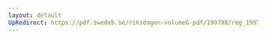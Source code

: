 ```yaml
---
layout: default
UpRedirect: https://pdf.swedeb.se/riksdagen-volumeG-pdf/199798/reg_199798/reg_199798_0125.pdf
---
```

